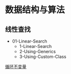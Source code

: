 # 数据结构与算法

## 线性查找

- 01-Linear-Search
  - 1-Linear-Search
  - 2-Using-Generics
  - 3-Using-Custom-Class

[循环不变量](https://zh.wikipedia.org/wiki/%E5%BE%AA%E7%8E%AF%E4%B8%8D%E5%8F%98%E9%87%8F)

